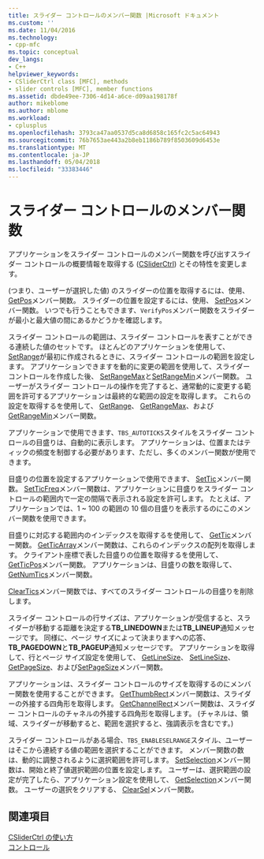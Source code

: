 ```yaml
---
title: スライダー コントロールのメンバー関数 |Microsoft ドキュメント
ms.custom: ''
ms.date: 11/04/2016
ms.technology:
- cpp-mfc
ms.topic: conceptual
dev_langs:
- C++
helpviewer_keywords:
- CSliderCtrl class [MFC], methods
- slider controls [MFC], member functions
ms.assetid: dbde49ee-7306-4d14-a6ce-d09aa198178f
author: mikeblome
ms.author: mblome
ms.workload:
- cplusplus
ms.openlocfilehash: 3793ca47aa0537d5ca8d6858c165fc2c5ac64943
ms.sourcegitcommit: 76b7653ae443a2b8eb1186b789f8503609d6453e
ms.translationtype: MT
ms.contentlocale: ja-JP
ms.lasthandoff: 05/04/2018
ms.locfileid: "33383446"
---
```

# <a name="slider-control-member-functions"></a>スライダー コントロールのメンバー関数
アプリケーションをスライダー コントロールのメンバー関数を呼び出すスライダー コントロールの概要情報を取得する ([CSliderCtrl](../mfc/reference/csliderctrl-class.md)) とその特性を変更します。  
  
 (つまり、ユーザーが選択した値) のスライダーの位置を取得するには、使用、 [GetPos](../mfc/reference/csliderctrl-class.md#getpos)メンバー関数。 スライダーの位置を設定するには、使用、 [SetPos](../mfc/reference/csliderctrl-class.md#setpos)メンバー関数。 いつでも行うこともできます、`VerifyPos`メンバー関数をスライダーが最小と最大値の間にあるかどうかを確認します。  
  
 スライダー コントロールの範囲は、スライダー コントロールを表すことができる連続した値のセットです。 ほとんどのアプリケーションを使用して、 [SetRange](../mfc/reference/csliderctrl-class.md#setrange)が最初に作成されるときに、スライダー コントロールの範囲を設定します。 アプリケーションできますを動的に変更の範囲を使用して、スライダー コントロールを作成した後、 [SetRangeMax](../mfc/reference/csliderctrl-class.md#setrangemax)と[SetRangeMin](../mfc/reference/csliderctrl-class.md#setrangemin)メンバー関数。 ユーザーがスライダー コントロールの操作を完了すると、通常動的に変更する範囲を許可するアプリケーションは最終的な範囲の設定を取得します。 これらの設定を取得するを使用して、 [GetRange](../mfc/reference/csliderctrl-class.md#getrange)、 [GetRangeMax](../mfc/reference/csliderctrl-class.md#getrangemax)、および[GetRangeMin](../mfc/reference/csliderctrl-class.md#getrangemin)メンバー関数。  
  
 アプリケーションで使用できます、`TBS_AUTOTICKS`スタイルをスライダー コントロールの目盛りは、自動的に表示します。 アプリケーションは、位置またはティックの頻度を制御する必要があります、ただし、多くのメンバー関数が使用できます。  
  
 目盛りの位置を設定するアプリケーションで使用できます、 [SetTic](../mfc/reference/csliderctrl-class.md#settic)メンバー関数。 [SetTicFreq](../mfc/reference/csliderctrl-class.md#setticfreq)メンバー関数は、アプリケーションに目盛りをスライダー コントロールの範囲内で一定の間隔で表示される設定を許可します。 たとえば、アプリケーションでは、1 ~ 100 の範囲の 10 個の目盛りを表示するのにこのメンバー関数を使用できます。  
  
 目盛りに対応する範囲内のインデックスを取得するを使用して、 [GetTic](../mfc/reference/csliderctrl-class.md#gettic)メンバー関数。 [GetTicArray](../mfc/reference/csliderctrl-class.md#getticarray)メンバー関数は、これらのインデックスの配列を取得します。 クライアント座標で表した目盛りの位置を取得するを使用して、 [GetTicPos](../mfc/reference/csliderctrl-class.md#getticpos)メンバー関数。 アプリケーションは、目盛りの数を取得して、 [GetNumTics](../mfc/reference/csliderctrl-class.md#getnumtics)メンバー関数。  
  
 [ClearTics](../mfc/reference/csliderctrl-class.md#cleartics)メンバー関数では、すべてのスライダー コントロールの目盛りを削除します。  
  
 スライダー コントロールの行サイズは、アプリケーションが受信すると、スライダーが移動する距離を決定する**TB_LINEDOWN**または**TB_LINEUP**通知メッセージです。 同様に、ページ サイズによって決まりますへの応答、 **TB_PAGEDOWN**と**TB_PAGEUP**通知メッセージです。 アプリケーションを取得して、行とページ サイズ設定を使用して、 [GetLineSize](../mfc/reference/csliderctrl-class.md#getlinesize)、 [SetLineSize](../mfc/reference/csliderctrl-class.md#setlinesize)、 [GetPageSize](../mfc/reference/csliderctrl-class.md#getpagesize)、および[SetPageSize](../mfc/reference/csliderctrl-class.md#setpagesize)メンバー関数。  
  
 アプリケーションは、スライダー コントロールのサイズを取得するのにメンバー関数を使用することができます。 [GetThumbRect](../mfc/reference/csliderctrl-class.md#getthumbrect)メンバー関数は、スライダーの外接する四角形を取得します。 [GetChannelRect](../mfc/reference/csliderctrl-class.md#getchannelrect)メンバー関数は、スライダー コントロールのチャネルの外接する四角形を取得します。 (チャネルは、領域、スライダーが移動すると、範囲を選択すると、強調表示を含むです。)  
  
 スライダー コントロールがある場合、`TBS_ENABLESELRANGE`スタイル、ユーザーはそこから連続する値の範囲を選択することができます。 メンバー関数の数は、動的に調整されるように選択範囲を許可します。 [SetSelection](../mfc/reference/csliderctrl-class.md#setselection)メンバー関数は、開始と終了値選択範囲の位置を設定します。 ユーザーは、選択範囲の設定が完了したら、アプリケーション設定を使用して、 [GetSelection](../mfc/reference/csliderctrl-class.md#getselection)メンバー関数。 ユーザーの選択をクリアする、 [ClearSel](../mfc/reference/csliderctrl-class.md#clearsel)メンバー関数。  
  
## <a name="see-also"></a>関連項目  
 [CSliderCtrl の使い方](../mfc/using-csliderctrl.md)   
 [コントロール](../mfc/controls-mfc.md)

